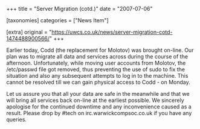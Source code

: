+++
title = "Server Migration (cotd.)"
date = "2007-07-06"

[taxonomies]
categories = ["News Item"]

[extra]
original = "https://uwcs.co.uk/news/server-migration-cotd-1474488900566/"
+++

Earlier today, Codd (the replacement for Molotov) was brought on-line. Our plan was to migrate all data and services across during the course of the afternoon. Unfortunately, while moving user accounts from Molotov, the /etc/passwd file got removed, thus preventing the use of sudo to fix the situation and also any subsequent attempts to log in to the machine. This cannot be resolved till we can gain physical access to Codd - on Monday.

Let us assure you that all your data are safe in the meanwhile and that we will bring all services back on-line at the earliest possible. We sincerely apologise for the continued downtime and any inconvenience caused as a result. Please drop by \#tech on irc.warwickcompsoc.co.uk if you have any queries.

